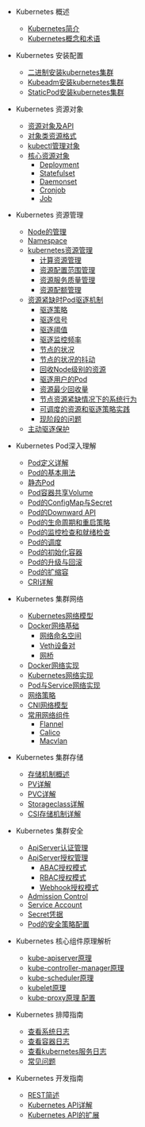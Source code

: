 * Kubernetes 概述

  * [Kubernetes简介](kubernetes/01.Introduction.md)
  * [Kubernetes概念和术语](kubernetes/02.Concepts.md)

* Kubernetes 安装配置

  * [二进制安装kubernetes集群](kubernetes/03.Install-kubernetes-cluster-Binary.md)
  * [Kubeadm安装kubernetes集群](kubernetes/04.Install-kubernetes-cluster-Kubeadm.md)
  * [StaticPod安装kubernetes集群](kubernetes/05.Install-kubernetes-cluster-StaticPod.md)

* Kubernetes 资源对象

  * [资源对象及API](kubernetes/configuration.md)
  * [对象类资源格式](kubernetes/themes.md)
  * [kubectl管理对象](kubernetes/plugins.md)
  * [核心资源对象](kubernetes/plugins.md)
    * [Deployment](kubernetes/plugins.md)
    * [Statefulset](kubernetes/plugins.md)
    * [Daemonset](kubernetes/plugins.md)
    * [Cronjob](kubernetes/plugins.md)
    * [Job](kubernetes/plugins.md)

* Kubernetes 资源管理

  * [Node的管理](kubernetes/configuration.md)
  * [Namespace](kubernetes/configuration.md)
  * [kubernetes资源管理](kubernetes/configuration.md)
    * [计算资源管理](kubernetes/configuration.md)
    * [资源配置范围管理](kubernetes/configuration.md)
    * [资源服务质量管理](kubernetes/configuration.md)
    * [资源配额管理](kubernetes/configuration.md)
  * [资源紧缺时Pod驱逐机制](kubernetes/themes.md)
    * [驱逐策略](kubernetes/configuration.md)
    * [驱逐信号](kubernetes/configuration.md)
    * [驱逐阈值](kubernetes/configuration.md)
    * [驱逐监控频率](kubernetes/configuration.md)
    * [节点的状况](kubernetes/configuration.md)
    * [节点的状况的抖动](kubernetes/configuration.md)
    * [回收Node级别的资源](kubernetes/configuration.md)
    * [驱逐用户的Pod](kubernetes/configuration.md)
    * [资源最少回收量](kubernetes/configuration.md)
    * [节点资源紧缺情况下的系统行为](kubernetes/configuration.md)
    * [可调度的资源和驱逐策略实践](kubernetes/configuration.md)
    * [现阶段的问题](kubernetes/configuration.md)
  * [主动驱逐保护](kubernetes/plugins.md)

* Kubernetes Pod深入理解

  * [Pod定义详解](kubernetes/configuration.md)
  * [Pod的基本用法](kubernetes/themes.md)
  * [静态Pod](kubernetes/plugins.md)
  * [Pod容器共享Volume](kubernetes/write-a-plugin.md)
  * [Pod的ConfigMap与Secret](kubernetes/markdown.md)
  * [Pod的Downward API](kubernetes/language-highlight.md)
  * [Pod的生命周期和重启策略](kubernetes/language-highlight.md)
  * [Pod的监控检查和就绪检查](kubernetes/language-highlight.md)
  * [Pod的调度](kubernetes/language-highlight.md)
  * [Pod的初始化容器](kubernetes/language-highlight.md)
  * [Pod的升级与回滚](kubernetes/language-highlight.md)
  * [Pod的扩缩容](kubernetes/language-highlight.md)
  * [CRI详解](kubernetes/write-a-plugin.md)

* Kubernetes 集群网络

  * [Kubernetes网络模型](kubernetes/configuration.md)
  * [Docker网络基础](kubernetes/themes.md)
    * [网络命名空间](kubernetes/themes.md)
    * [Veth设备对](kubernetes/themes.md)
    * [网桥](kubernetes/themes.md)
  * [Docker网络实现](kubernetes/plugins.md)
  * [Kubernetes网络实现](kubernetes/write-a-plugin.md)
  * [Pod与Service网络实现](kubernetes/markdown.md)
  * [网络策略](kubernetes/language-highlight.md)
  * [CNI网络模型](kubernetes/language-highlight.md)
  * [常用网络组件](kubernetes/language-highlight.md)
    * [Flannel](kubernetes/language-highlight.md)
    * [Calico](kubernetes/language-highlight.md)
    * [Macvlan](kubernetes/language-highlight.md)

* Kubernetes 集群存储

  * [存储机制概述](kubernetes/configuration.md)
  * [PV详解](kubernetes/themes.md)
  * [PVC详解](kubernetes/plugins.md)
  * [Storageclass详解](kubernetes/write-a-plugin.md)
  * [CSI存储机制详解](kubernetes/markdown.md)

* Kubernetes 集群安全

  * [ApiServer认证管理](kubernetes/configuration.md)
  * [ApiServer授权管理](kubernetes/themes.md)
    * [ABAC授权模式](kubernetes/themes.md)
    * [RBAC授权模式](kubernetes/themes.md)
    * [Webhook授权模式](kubernetes/themes.md)
  * [Admission Control](kubernetes/plugins.md)
  * [Service Account](kubernetes/write-a-plugin.md)
  * [Secret凭据](kubernetes/markdown.md)
  * [Pod的安全策略配置](kubernetes/language-highlight.md)

* Kubernetes 核心组件原理解析

  * [kube-apiserver原理](kubernetes/configuration.md)
  * [kube-controller-manager原理](kubernetes/themes.md)
  * [kube-scheduler原理](kubernetes/plugins.md)
  * [kubelet原理](kubernetes/write-a-plugin.md)
  * [kube-proxy原理 配置](kubernetes/markdown.md)

* Kubernetes 排障指南

  * [查看系统日志](kubernetes/configuration.md)
  * [查看容器日志](kubernetes/themes.md)
  * [查看kubernetes服务日志](kubernetes/plugins.md)
  * [常见问题](kubernetes/write-a-plugin.md)

* Kubernetes 开发指南

  * [REST简述](kubernetes/configuration.md)
  * [Kubernetes API详解](kubernetes/themes.md)
  * [Kubernetes API的扩展](kubernetes/plugins.md)
